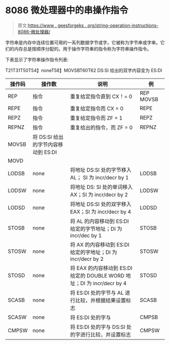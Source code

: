 # 8086 微处理器中的串操作指令

> 原文:[https://www . geesforgeks . org/string-operation-instructions-8086-微处理器/](https://www.geeksforgeeks.org/string-manipulation-instructions-8086-microprocessor/)

字符串是内存中连续位置可用的一系列数据字节或字。它被称为字节串或字串。它们的内存总是按顺序分配的。用于操作字符串的指令称为字符串操作指令。

下表显示了字符串操作指令列表:

T21T31T50T54】noneT58】MOVSBT60T62 DS:SI 给出的双字内容变为 ES:DI

| 操作码 | 操作数 | 说明 | 例 |
| --- | --- | --- | --- |
| REP | 指令 | 重复给定指令直到 CX！= 0 | REP MOVSB |
| REPE | 指令 | 重复给定指令而 CX = 0 | REPE |
| REPZ | 指令 | 重复给定指令而 ZF = 1 | REPZ | REPNE | 指令= 0 | REPNE |
| REPNZ | 指令 | 重复给出的指令，而 ZF = 0 | REPNZ |
| MOVSB | 将 DS:SI 给出的字节内容移动到 ES:DI |
| MOVD |
| LODSB | none | 将地址 DS:SI 处的字节移入 AL； SI 为 incr/decr by 1 | LODSB |
| LODSW | none | 将地址 DS: SI 处的单词移入 AX；SI 为 incr/decr by 2 | LODSW |
| LODSD | none | 将地址 DS:SI 处的双字移入 EAX；SI 为 incr/decr by 4 | LODSD |
| STOSB | none | 将 AL 的内容移动到 ES:DI 给定的字节地址；DI 为 incr/dec by 1 | STOSB |
| STOSW | none | 将 AX 的内容移动到 ES:DI 给定的字地址；DI 为 incr/decr by 2 | STOSW |
| STOSD | none | 将 EAX 的内容移动到 ES:DI 给定的 DOUBLE WORD 地址；DI 为 incr/decr by 4 | STOSD |
| SCASB | none | 将 ES:DI 处的字节与 AL 进行比较，并根据结果设置标志 | SCASB |
| SCASW | none | 将 ES:DI 处的字与 | CMPSB | none | 将 ES:DI 处的字节与 DS:SI 处的字节进行比较，并设置标志 | CMPSB |
| CMPSW | none | 将 ES:DI 处的字与 DS:SI 处的字进行比较，并设置标志 | CMPSW |